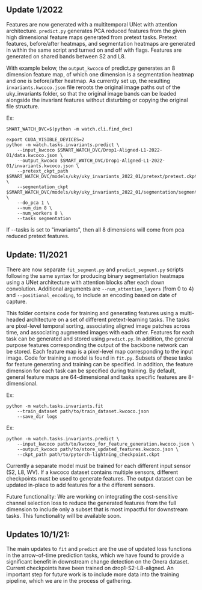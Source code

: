 ## Update 1/2022

Features are now generated with a multitemporal UNet with attention architecture. `predict.py` generates PCA reduced features from the given high dimensional feature maps generated from pretext tasks. Pretext features, before/after heatmaps, and segmentation heatmaps are generated in within the same script and turned on and off with flags. Features are generated on shared bands between S2 and L8.

With example below, the `output_kwcoco` of predict.py generates an 8 dimension feature map, of which one dimension is a segmentation heatmap and one is before/after heatmap. As currently set up, the resulting `invariants.kwcoco.json` file reroots the original image paths out of the uky_invariants folder, so that the original image bands can be loaded alongside the invariant features without disturbing or copying the original file structure.

Ex: 

```
SMART_WATCH_DVC=$(python -m watch.cli.find_dvc)

export CUDA_VISIBLE_DEVICES=2
python -m watch.tasks.invariants.predict \
    --input_kwcoco $SMART_WATCH_DVC/Drop1-Aligned-L1-2022-01/data.kwcoco.json \
    --output_kwcoco $SMART_WATCH_DVC/Drop1-Aligned-L1-2022-01/invariants.kwcoco.json \
    --pretext_ckpt_path $SMART_WATCH_DVC/models/uky/uky_invariants_2022_01/pretext/pretext.ckpt \
    --segmentation_ckpt $SMART_WATCH_DVC/models/uky/uky_invariants_2022_01/segmentation/segmentation.ckpt \
    --do_pca 1 \
    --num_dim 8 \
    --num_workers 0 \
    --tasks segmentation
```

If --tasks is set to "invariants", then all 8 dimensions will come from pca reduced pretext features.

## Update: 11/2021

There are now separate `fit_segment.py` and `predict_segment.py` scripts following the same syntax for producing binary segmentation heatmaps using a UNet architecture with attention blocks after each down convolution. Additional arguments are `--num_attention_layers` (from 0 to 4) and `--positional_encoding`, to include an encoding based on date of capture.

This folder contains code for training and generating features using a multi-headed architecture on a set of different pretext-learning tasks. The tasks are pixel-level temporal sorting, associating aligned image patches across time, and associating augmented images with each other. Features for each task can be generated and stored using `predict.py`. In addition, the general purpose features corresponding the output of the backbone network can be stored. Each feature map is a pixel-level map corresponding to the input image. Code for training a model is found in `fit.py`. Subsets of these tasks for feature generating and training can be specified. In addition, the feature dimension for each task can be specified during training. By default, general feature maps are 64-dimensional and tasks specific features are 8-dimensional.

Ex: 

```
python -m watch.tasks.invariants.fit 
    --train_dataset path/to/train_dataset.kwcoco.json 
    --save_dir logs
```

Ex: 

```
python -m watch.tasks.invariants.predict \
    --input_kwcoco path/to/kwcoco_for_feature_generation.kwcoco.json \
    --output_kwcoco path/to/store_updated_features.kwcoco.json \
    --ckpt_path path/to/pytorch-lightning_checkpoint.ckpt
```

Currently a separate model must be trained for each different input sensor (S2, L8, WV). If a kwcoco dataset contains multiple sensors, different checkpoints must be used to generate features. The output dataset can be updated in-place to add features for a the different sensors.

Future functionality: We are working on integrating the cost-sensitive channel selection loss to reduce the generated features from the full dimension to include only a subset that is most impactful for downstream tasks. This functionality will be available soon.

## Updates 10/1/21: 

The main updates to `fit` and `predict` are the use of updated loss functions in the arrow-of-time prediction tasks, which we have found to provide a significant benefit in downstream change detection on the Onera dataset. Current checkpoints have been trained on drop1-S2-L8-aligned. An important step for future work is to include more data into the training pipeline, which we are in the process of gathering.
